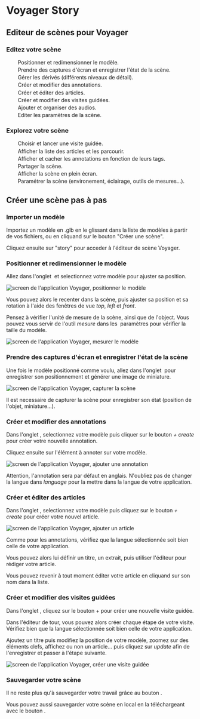 # Voyager Story

## Editeur de scènes pour Voyager

<style>
  h1, h3{
    color: var(--color-primary-light)
  }
  .ff-button.ff-control{
    width: 150px;
  }
  .ff-button.ff-control.ff-disabled{
    color: white !important;
  }
  .ff-button.ff-control.ff-disabled > .ff-icon{
    fill: white !important;
  }
  .ff-button.ff-control.rounded{
    width: 40px;
    height: 40px;
    border-radius: 20px;
  }
  .inline{
    display:inline-block;
  }
  li{
    margin: 0.2rem;
    list-style: none;
  }
  li a{
    color: var(--color-light);
    text-decoration: none;
  }
  li a:hover{
    color: white;
  }
  img{
    max-width: 100%;
  }
</style>

### Editez votre scène

<ul>
  <li><span class="inline"><ff-button text="Pose" icon="move" disabled></ff-button></span> Positionner et redimensionner le modèle.</li>
  <li><span class="inline"><ff-button text="Capture" icon="camera" disabled></ff-button></span> Prendre des captures d'écran et enregistrer l'état de la scène.<li>
  <li><span class="inline"><ff-button text="Derivatives" icon="hierarchy" disabled></ff-button></span> Gérer les dérivés (différents niveaux de détail).</li>
  <li><span class="inline"><ff-button text="Annotations" icon="comment" disabled></ff-button></span> Créer et modifier des annotations.</li>
  <li><span class="inline"><ff-button text="Articles" icon="file" disabled></ff-button></span> Créer et éditer des articles.</li>
  <li><span class="inline"><ff-button text="Visites" icon="globe" disabled></ff-button></span> Créer et modifier des visites guidées.</li>
  <li><span class="inline"><ff-button text="Audio" icon="audio" disabled></ff-button></span> Ajouter et organiser des audios.</li>
  <li><span class="inline"><ff-button text="Paramètres" icon="eye" disabled></ff-button></span> Editer les paramètres de la scène.</li>
</ul>

### Explorez votre scène

<ul>
  <li><span class="inline"><ff-button class="rounded" icon="globe" disabled></ff-button></span> Choisir et lancer une visite guidée.</li>
  <li><span class="inline"><ff-button class="rounded" icon="file" disabled></ff-button></span> Afficher la liste des articles et les parcourir.</li>
  <li><span class="inline"><ff-button class="rounded" icon="comment" disabled></ff-button></span> Afficher et cacher les annotations en fonction de leurs tags.</li>
  <li><span class="inline"><ff-button class="rounded" icon="share" disabled></ff-button></span> Partager la scène.</li>
  <li><span class="inline"><ff-button class="rounded" icon="expand" disabled></ff-button></span> Afficher la scène en plein écran.</li>
  <li><span class="inline"><ff-button class="rounded" icon="tools" disabled></ff-button></span> Paramétrer la scène (environement, éclairage, outils de mesures...).</li>
</ul>

## Créer une scène pas à pas

### Importer un modèle

Importez un modèle en .glb en le glissant dans la liste de modèles à partir de vos fichiers, ou en cliquand sur le bouton "Créer une scène".

Cliquez ensuite sur "story" pour acceder à l'éditeur de scène Voyager.

### Positionner et redimensionner le modèle

Allez dans l'onglet <span class="inline"><ff-button text="Pose" icon="move" disabled></ff-button></span> et selectionnez votre modèle pour ajuster sa position.

<img src="/images/docs/Voyager-edit-pose.jpg" alt="screen de l'application Voyager, positionner le modèle">

Vous pouvez alors le recenter dans la scène, puis ajuster sa position et sa rotation à l'aide des fenêtres de vue _top_, _left_ et _front_.

Pensez à vérifier l'unité de mesure de la scène, ainsi que de l'object. Vous pouvez vous servir de l'outil _mesure_ dans les <span class="inline"><ff-button class="rounded" icon="tools" disabled></ff-button></span> paramètres pour vérifier la taille du modèle.

<img src="/images/docs/Voyager-edit-mesure.jpg" alt="screen de l'application Voyager, mesurer le modèle">

### Prendre des captures d'écran et enregistrer l'état de la scène

Une fois le modèle positionné comme voulu, allez dans l'onglet <span class="inline"><ff-button text="Capture" icon="camera" disabled></ff-button></span> pour enregistrer son positionnement et générer une image de miniature. 

<img src="/images/docs/Voyager-edit-capture.jpg" alt="screen de l'application Voyager, capturer la scène">

Il est necessaire de capturer la scène pour enregistrer son état (position de l'objet, miniature...).

### Créer et modifier des annotations

Dans l'onglet <span class="inline"><ff-button text="Annotations" icon="comment" disabled></ff-button></span>, selectionnez votre modèle puis cliquer sur le bouton _+ create_ pour créer votre nouvelle annotation.

Cliquez ensuite sur l'élément à annoter sur votre modèle.

<img src="/images/docs/Voyager-edit-annotation.jpg" alt="screen de l'application Voyager, ajouter une annotation">

Attention, l'annotation sera par défaut en anglais. N'oubliez pas de changer la langue dans _language_ pour la mettre dans la langue de votre application.

### Créer et éditer des articles

Dans l'onglet <span class="inline"><ff-button text="Articles" icon="file" disabled></ff-button></span>, selectionnez votre modèle puis cliquez sur le bouton _+ create_ pour créer votre nouvel article.

<img src="/images/docs/Voyager-edit-article.jpg" alt="screen de l'application Voyager, ajouter un article">

Comme pour les annotations, vérifiez que la langue sélectionnée soit bien celle de votre application.

Vous pouvez alors lui définir un titre, un extrait, puis utiliser l'éditeur pour rédiger votre article.

Vous pouvez revenir à tout moment éditer votre article en cliquand sur son nom dans la liste.

### Créer et modifier des visites guidées

Dans l'onglet <span class="inline"><ff-button text="Visites" icon="globe" disabled></ff-button></span>, cliquez sur le bouton + pour créer une nouvelle visite guidée.

Dans l'éditeur de tour, vous pouvez alors créer chaque étape de votre visite.
Vérifiez bien que la langue sélectionnée soit bien celle de votre application.

Ajoutez un titre puis modifiez la position de votre modèle, zoomez sur des éléments clefs, affichez ou non un article... puis cliquez sur _update_ afin de l'enregistrer et passer à l'étape suivante.

<img src="/images/docs/Voyager-edit-visite.jpg" alt="screen de l'application Voyager, créer une visite guidée">

### Sauvegarder votre scène

Il ne reste plus qu'à sauvegarder votre travail grâce au bouton <span class="inline"><ff-button text="Sauvegarder" icon="save" disabled></ff-button></span>.

Vous pouvez aussi sauvegarder votre scène en local en la téléchargeant avec le bouton <span class="inline"><ff-button text="Télécharger" icon="download" disabled></ff-button></span>.
